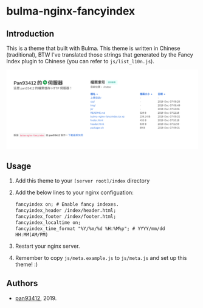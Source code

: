 # bulma-nginx-fancyindex
## Introduction
This is a theme that built with Bulma. This theme is written in Chinese (traditional), BTW I've translated
those strings that generated by the Fancy Index plugin to Chinese (you can refer to `js/list_l10n.js`).

![Screenshot 1](https://raw.githubusercontent.com/pan93412/bulma-nginx-fancyindex/master/img/screenshot-1.png)

## Usage
1. Add this theme to your `[server root]/index` directory 
2. Add the below lines to your nginx configuation:

    ```nginx
    fancyindex on; # Enable fancy indexes.
    fancyindex_header /index/header.html;
    fancyindex_footer /index/footer.html;
    fancyindex_localtime on;
    fancyindex_time_format "%Y/%m/%d %H:%M%p"; # YYYY/mm/dd HH:MM(AM/PM)
    ```

3. Restart your nginx server.
4. Remember to copy `js/meta.example.js` to `js/meta.js` and set up this theme! :)

## Authors
- [pan93412](https://www.github.com/pan93412), 2019.
